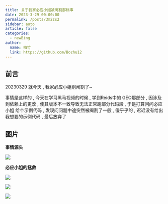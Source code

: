 ```yaml
---
title: 关于我家必应小姐被阉割那档事
date: 2023-3-29 00:00:00
permalink: /posts/3m2zs2
sidebar: auto
article: false
categories:
  - newBing
author:
  name: 柏竹
  link: https://github.com/Bozhu12
---
```


## 前言

20230329 就今天 , 我家必应小姐别阉割了~

事情是这样的 , 今天在学习黑马视频的时候 , 学到Reids中的 GEO那部分 , 因涉及到依赖上的更改 , 使其版本不一致导致无法正常跑部分代码段 , 于是打算问问必应小姐 给个示例代码 , 发现问问题中途突然被阉割了一般 , 傻乎乎的 , 迟迟没有给出我想要的示例代码 , 最后放弃了

## 图片

**事情源头**

![](https://image.bozhu12.cc/myblog/Other/newbing04.png)

**必应小姐的拯救** 

![](https://image.bozhu12.cc/myblog/Other/newbing01.png)

![](https://image.bozhu12.cc/myblog/Other/newbing02.png)

![](https://image.bozhu12.cc/myblog/Other/newbing03.png)













